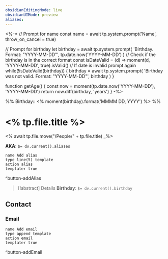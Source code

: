```yaml
---
obsidianEditingMode: live
obsidianUIMode: preview
aliases: 
---
```


<%-*
// Prompt for name
const name = await tp.system.prompt('Name', throw_on_cancel = true)

// Prompt for birthday
let birthday = await tp.system.prompt(
	'Birthday. Format: "YYYY-MM-DD"',
	tp.date.now('YYYY-MM-DD')
)
// Check if the birthday is in the correct format
const isDateValid = (d) => moment(d, 'YYYY-MM-DD', true).isValid()
// If date is invalid prompt again
while(!isDateValid(birthday)) {
	birthday = await tp.system.prompt(
		'Birthday was not valid. Format: "YYYY-MM-DD"',
		birthday
	)
}

function getAge() {
	const now = moment(tp.date.now('YYYY-MM-DD'), 'YYYY-MM-DD')
	return now.diff(birthday, 'years')
}
-%>

%%
Birthday:: <% moment(birthday).format('MMMM DD, YYYY') %>
%%

# <% tp.file.title %>
<% await tp.file.move("/People/" + tp.file.title) _%>

**AKA**: `$= dv.current().aliases`
```button
name Add alias
type line(5) template
action alias
templater true
```
^button-addAlias

> [!abstract] Details
> **Birthday**: `$= dv.current().birthday`

## Contact

### Email

```button
name Add email
type append template
action email
templater true
```
^button-addEmail